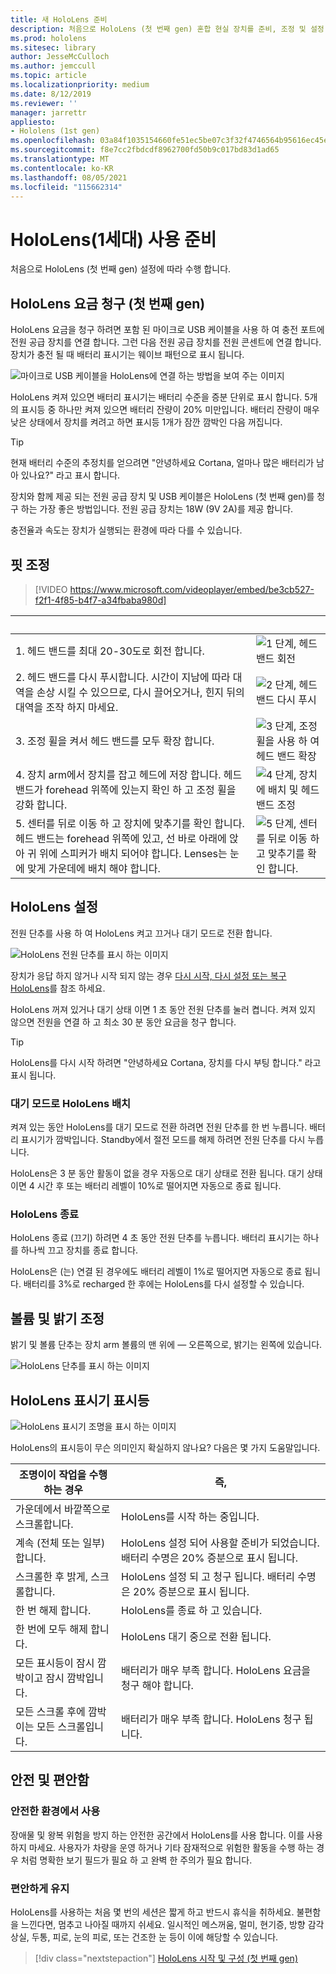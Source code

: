 ```yaml
---
title: 새 HoloLens 준비
description: 처음으로 HoloLens (첫 번째 gen) 혼합 현실 장치를 준비, 조정 및 설정 하는 방법에 대해 알아봅니다.
ms.prod: hololens
ms.sitesec: library
author: JesseMcCulloch
ms.author: jemccull
ms.topic: article
ms.localizationpriority: medium
ms.date: 8/12/2019
ms.reviewer: ''
manager: jarrettr
appliesto:
- Hololens (1st gen)
ms.openlocfilehash: 03a84f1035154660fe51ec5be07c3f32f4746564b95616ec45ef3978fb49b911
ms.sourcegitcommit: f8e7cc2fbdcdf8962700fd50b9c017bd83d1ad65
ms.translationtype: MT
ms.contentlocale: ko-KR
ms.lasthandoff: 08/05/2021
ms.locfileid: "115662314"
---
```

# <a name="get-your-hololens-1st-gen-ready-to-use"></a>HoloLens(1세대) 사용 준비

처음으로 HoloLens (첫 번째 gen) 설정에 따라 수행 합니다.

## <a name="charge-your-hololens-1st-gen"></a>HoloLens 요금 청구 (첫 번째 gen)

HoloLens 요금을 청구 하려면 포함 된 마이크로 USB 케이블을 사용 하 여 충전 포트에 전원 공급 장치를 연결 합니다. 그런 다음 전원 공급 장치를 전원 콘센트에 연결 합니다. 장치가 충전 될 때 배터리 표시기는 웨이브 패턴으로 표시 됩니다.

![마이크로 USB 케이블을 HoloLens에 연결 하는 방법을 보여 주는 이미지](./images/hololens-charging.png)

HoloLens 켜져 있으면 배터리 표시기는 배터리 수준을 증분 단위로 표시 합니다. 5개의 표시등 중 하나만 켜져 있으면 배터리 잔량이 20% 미만입니다. 배터리 잔량이 매우 낮은 상태에서 장치를 켜려고 하면 표시등 1개가 잠깐 깜박인 다음 꺼집니다.

> [!TIP]
> 현재 배터리 수준의 추정치를 얻으려면 "안녕하세요 Cortana, 얼마나 많은 배터리가 남아 있나요?" 라고 표시 합니다.

장치와 함께 제공 되는 전원 공급 장치 및 USB 케이블은 HoloLens (첫 번째 gen)를 청구 하는 가장 좋은 방법입니다.  전원 공급 장치는 18W (9V 2A)를 제공 합니다.

충전율과 속도는 장치가 실행되는 환경에 따라 다를 수 있습니다.

## <a name="adjust-fit"></a>핏 조정

> [!VIDEO https://www.microsoft.com/videoplayer/embed/be3cb527-f2f1-4f85-b4f7-a34fbaba980d]

| &nbsp; | &nbsp; |
|:--- |:--- |
|1. 헤드 밴드를 최대 20-30도로 회전 합니다.|![1 단계, 헤드 밴드 회전](./images/FitGuideStep1.png)|
|2. 헤드 밴드를 다시 푸시합니다. 시간이 지남에 따라 대역을 손상 시킬 수 있으므로, 다시 끌어오거나, 힌지 뒤의 대역을 조작 하지 마세요.|![2 단계, 헤드 밴드 다시 푸시](./images/FitGuideStep2.png)|
|3. 조정 휠을 켜서 헤드 밴드를 모두 확장 합니다. |![3 단계, 조정 휠을 사용 하 여 헤드 밴드 확장](./images/FitGuideStep3.png)|
|4. 장치 arm에서 장치를 잡고 헤드에 저장 합니다. 헤드 밴드가 forehead 위쪽에 있는지 확인 하 고 조정 휠을 강화 합니다.|![4 단계, 장치에 배치 및 헤드 밴드 조정](./images/FitGuideStep4.png)|
|5. 센터를 뒤로 이동 하 고 장치에 맞추기를 확인 합니다. 헤드 밴드는 forehead 위쪽에 있고, 선 바로 아래에 앉아 귀 위에 스피커가 배치 되어야 합니다. Lenses는 눈에 맞게 가운데에 배치 해야 합니다.|![5 단계, 센터를 뒤로 이동 하 고 맞추기를 확인 합니다.](./images/FitGuideSetep5.png)|

## <a name="turn-on-your-hololens"></a>HoloLens 설정

전원 단추를 사용 하 여 HoloLens 켜고 끄거나 대기 모드로 전환 합니다.

![HoloLens 전원 단추를 표시 하는 이미지](./images/hololens-power.png)

장치가 응답 하지 않거나 시작 되지 않는 경우 [다시 시작, 다시 설정 또는 복구 HoloLens](hololens-restart-recover.md)를 참조 하세요.

HoloLens 꺼져 있거나 대기 상태 이면 1 초 동안 전원 단추를 눌러 켭니다. 켜져 있지 않으면 전원을 연결 하 고 최소 30 분 동안 요금을 청구 합니다.

> [!TIP]
> HoloLens를 다시 시작 하려면 "안녕하세요 Cortana, 장치를 다시 부팅 합니다." 라고 표시 됩니다.

### <a name="put-hololens-in-standby"></a>대기 모드로 HoloLens 배치

켜져 있는 동안 HoloLens를 대기 모드로 전환 하려면 전원 단추를 한 번 누릅니다. 배터리 표시기가 깜박입니다. Standby에서 절전 모드를 해제 하려면 전원 단추를 다시 누릅니다.

HoloLens은 3 분 동안 활동이 없을 경우 자동으로 대기 상태로 전환 됩니다. 대기 상태 이면 4 시간 후 또는 배터리 레벨이 10%로 떨어지면 자동으로 종료 됩니다.

### <a name="shut-down-hololens"></a>HoloLens 종료

HoloLens 종료 (끄기) 하려면 4 초 동안 전원 단추를 누릅니다. 배터리 표시기는 하나를 하나씩 끄고 장치를 종료 합니다.

HoloLens은 (는) 연결 된 경우에도 배터리 레벨이 1%로 떨어지면 자동으로 종료 됩니다. 배터리를 3%로 recharged 한 후에는 HoloLens를 다시 설정할 수 있습니다.

## <a name="adjust-volume-and-brightness"></a>볼륨 및 밝기 조정

밝기 및 볼륨 단추는 장치 arm 볼륨의 맨 위에 &mdash; 오른쪽으로, 밝기는 왼쪽에 있습니다.

![HoloLens 단추를 표시 하는 이미지](./images/hololens-buttons.jpg)

## <a name="hololens-indicator-lights"></a>HoloLens 표시기 표시등

![HoloLens 표시기 조명을 표시 하는 이미지](./images/hololens-lights.png)

HoloLens의 표시등이 무슨 의미인지 확실하지 않나요? 다음은 몇 가지 도움말입니다.

|조명이이 작업을 수행 하는 경우 |즉, |
|---|---|
|가운데에서 바깥쪽으로 스크롤합니다. |HoloLens를 시작 하는 중입니다. |
|계속 (전체 또는 일부) 합니다. |HoloLens 설정 되어 사용할 준비가 되었습니다. 배터리 수명은 20% 증분으로 표시 됩니다. |
|스크롤한 후 밝게, 스크롤합니다. |HoloLens 설정 되 고 청구 됩니다. 배터리 수명은 20% 증분으로 표시 됩니다. |
|한 번 해제 합니다. |HoloLens를 종료 하 고 있습니다. |
|한 번에 모두 해제 합니다. |HoloLens 대기 중으로 전환 됩니다. |
|모든 표시등이 잠시 깜박이고 잠시 깜박입니다. |배터리가 매우 부족 합니다. HoloLens 요금을 청구 해야 합니다. |
|모든 스크롤 후에 깜박이는 모든 스크롤입니다. |배터리가 매우 부족 합니다. HoloLens 청구 됩니다. |

## <a name="safety-and-comfort"></a>안전 및 편안함

### <a name="use-in-safe-surroundings"></a>안전한 환경에서 사용

장애물 및 왕복 위험을 방지 하는 안전한 공간에서 HoloLens를 사용 합니다. 이를 사용 하지 마세요. 사용자가 차량을 운영 하거나 기타 잠재적으로 위험한 활동을 수행 하는 경우 처럼 명확한 보기 필드가 필요 하 고 완벽 한 주의가 필요 합니다.

### <a name="stay-comfortable"></a>편안하게 유지

HoloLens를 사용하는 처음 몇 번의 세션은 짧게 하고 반드시 휴식을 취하세요. 불편함을 느낀다면, 멈추고 나아질 때까지 쉬세요. 일시적인 메스꺼움, 멀미, 현기증, 방향 감각 상실, 두통, 피로, 눈의 피로, 또는 건조한 눈 등이 이에 해당할 수 있습니다.

> [!div class="nextstepaction"]
> [HoloLens 시작 및 구성 (첫 번째 gen)](hololens1-start.md)
